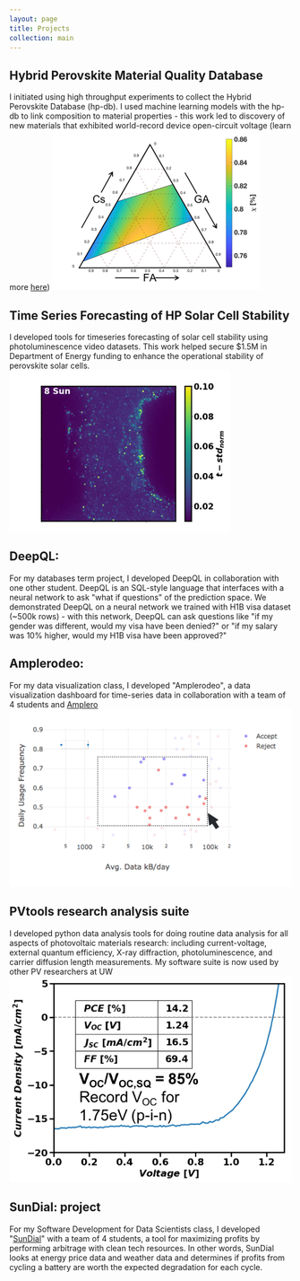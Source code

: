 ```yaml
---
layout: page
title: Projects
collection: main
---
```


## Hybrid Perovskite Material Quality Database
I initiated using high throughput experiments to collect the Hybrid Perovskite Database
(hp-db). I used machine learning models with the hp-db to link composition to material properties -
 this work led to discovery of new materials that exhibited world-record device open-circuit voltage 
 (learn more [here](https://pubs.acs.org/doi/10.1021/acsenergylett.8b00576))
![alt text](photos/hpdb.png)

## Time Series Forecasting of HP Solar Cell Stability
I developed tools for timeseries forecasting of solar cell stability using photoluminescence video datasets. 
This work helped secure $1.5M in Department of Energy funding to enhance the operational stability
of perovskite solar cells. ![alt text](photos/time_series_forecast.png)	

## DeepQL:
For my databases term project, I developed DeepQL in collaboration with one other student. DeepQL is 
an SQL-style language that interfaces with a neural network to ask "what if questions" of the prediction
space. We demonstrated DeepQL on a neural network we trained with H1B visa dataset (~500k rows) - with this network,
DeepQL can ask questions like "if my gender was different, would my visa have been denied?" 
or "if my salary was 10% higher, would my H1B visa have been approved?"

## Amplerodeo:
For my data visualization class, I developed "Amplerodeo", a data visualization dashboard
for time-series data in collaboration with a team of 4 students and [Amplero](https://www.amplero.com/)
![alt text](photos/amplerodeo.png)	

## PVtools research analysis suite
I developed python data analysis tools for doing routine data analysis for all aspects of photovoltaic materials research:
including current-voltage, external quantum efficiency, X-ray diffraction, photoluminescence, and carrier diffusion length
measurements. My software suite is now used by other PV researchers at UW ![alt text](photos/jv.png)	

## SunDial: project
For my Software Development for Data Scientists class, I developed "[SunDial](https://github.com/UWSEDS-aut17/SunDial)" with a team of 4 students, a tool for maximizing profits by performing
arbitrage with clean tech resources. In other words, SunDial looks at energy price data and weather data and determines if 
profits from cycling a battery are worth the expected degradation for each cycle.
